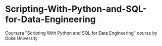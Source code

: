 # Scripting-With-Python-and-SQL-for-Data-Engineering
Coursera "Scripting With Python and SQL for Data Engineering" course by Duke University 
